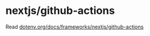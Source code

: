 # nextjs/github-actions

Read [dotenv.org/docs/frameworks/nextjs/github-actions](https://www.dotenv.org/docs/frameworks/nextjs/github-actions)
